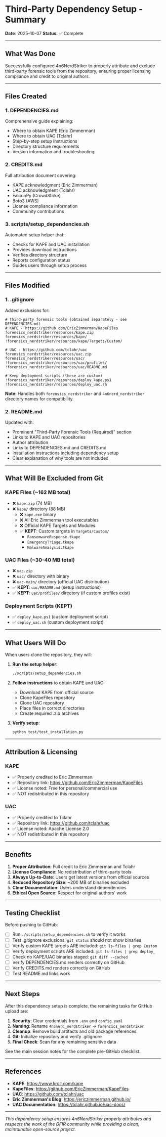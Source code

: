 # Third-Party Dependency Setup - Summary

**Date**: 2025-10-07
**Status**: ✅ Complete

---

## What Was Done

Successfully configured 4n6NerdStriker to properly attribute and exclude third-party forensic tools from the repository, ensuring proper licensing compliance and credit to original authors.

---

## Files Created

### 1. **DEPENDENCIES.md**
Comprehensive guide explaining:
- Where to obtain KAPE (Eric Zimmerman)
- Where to obtain UAC (Tclahr)
- Step-by-step setup instructions
- Directory structure requirements
- Version information and troubleshooting

### 2. **CREDITS.md**
Full attribution document covering:
- KAPE acknowledgment (Eric Zimmerman)
- UAC acknowledgment (Tclahr)
- FalconPy (CrowdStrike)
- Boto3 (AWS)
- License compliance information
- Community contributions

### 3. **scripts/setup_dependencies.sh**
Automated setup helper that:
- Checks for KAPE and UAC installation
- Provides download instructions
- Verifies directory structure
- Reports configuration status
- Guides users through setup process

---

## Files Modified

### 1. **.gitignore**
Added exclusions for:
```gitignore
# Third-party forensic tools (obtained separately - see DEPENDENCIES.md)
# KAPE - https://github.com/EricZimmerman/KapeFiles
forensics_nerdstriker/resources/kape.zip
forensics_nerdstriker/resources/kape/
!forensics_nerdstriker/resources/kape/Targets/Custom/

# UAC - https://github.com/tclahr/uac
forensics_nerdstriker/resources/uac.zip
forensics_nerdstriker/resources/uac/
!forensics_nerdstriker/resources/uac/profiles/
!forensics_nerdstriker/resources/uac/README.md

# Keep deployment scripts (these are custom)
!forensics_nerdstriker/resources/deploy_kape.ps1
!forensics_nerdstriker/resources/deploy_uac.sh
```

**Note**: Handles both `forensics_nerdstriker` and `4n6nerd_nerdstriker` directory names for compatibility.

### 2. **README.md**
Updated with:
- Prominent "Third-Party Forensic Tools (Required)" section
- Links to KAPE and UAC repositories
- Author attribution
- Links to DEPENDENCIES.md and CREDITS.md
- Installation instructions including dependency setup
- Clear explanation of why tools are not included

---

## What Will Be Excluded from Git

### KAPE Files (~162 MB total)
- ❌ `kape.zip` (74 MB)
- ❌ `kape/` directory (88 MB)
  - ❌ `kape.exe` binary
  - ❌ All Eric Zimmerman tool executables
  - ❌ Official KAPE Targets and Modules
  - ✅ **KEPT**: Custom targets in `Targets/Custom/`
    - `RansomwareResponse.tkape`
    - `EmergencyTriage.tkape`
    - `MalwareAnalysis.tkape`

### UAC Files (~30-40 MB total)
- ❌ `uac.zip`
- ❌ `uac/` directory with binary
- ❌ `uac-main/` directory (official UAC distribution)
- ✅ **KEPT**: `uac/README.md` (setup instructions)
- ✅ **KEPT**: `uac/profiles/` directory (if custom profiles exist)

### Deployment Scripts (KEPT)
- ✅ `deploy_kape.ps1` (custom deployment script)
- ✅ `deploy_uac.sh` (custom deployment script)

---

## What Users Will Do

When users clone the repository, they will:

1. **Run the setup helper**:
   ```bash
   ./scripts/setup_dependencies.sh
   ```

2. **Follow instructions** to obtain KAPE and UAC:
   - Download KAPE from official source
   - Clone KapeFiles repository
   - Clone UAC repository
   - Place files in correct directories
   - Create required .zip archives

3. **Verify setup**:
   ```bash
   python test/test_installation.py
   ```

---

## Attribution & Licensing

### KAPE
- ✅ Properly credited to Eric Zimmerman
- ✅ Repository link: https://github.com/EricZimmerman/KapeFiles
- ✅ License noted: Free for personal/commercial use
- ✅ NOT redistributed in this repository

### UAC
- ✅ Properly credited to Tclahr
- ✅ Repository link: https://github.com/tclahr/uac
- ✅ License noted: Apache License 2.0
- ✅ NOT redistributed in this repository

---

## Benefits

1. **Proper Attribution**: Full credit to Eric Zimmerman and Tclahr
2. **License Compliance**: No redistribution of third-party tools
3. **Always Up-to-Date**: Users get latest versions from official sources
4. **Reduced Repository Size**: ~200 MB of binaries excluded
5. **Clear Documentation**: Users understand dependencies
6. **Ethical Open Source**: Respect for original authors' work

---

## Testing Checklist

Before pushing to GitHub:

- [ ] Run `./scripts/setup_dependencies.sh` to verify it works
- [ ] Test .gitignore exclusions: `git status` should not show binaries
- [ ] Verify custom KAPE targets ARE included: `git ls-files | grep Custom`
- [ ] Verify deployment scripts ARE included: `git ls-files | grep deploy_`
- [ ] Check no KAPE/UAC binaries staged: `git diff --cached`
- [ ] Verify DEPENDENCIES.md renders correctly on GitHub
- [ ] Verify CREDITS.md renders correctly on GitHub
- [ ] Test README.md links work

---

## Next Steps

After this dependency setup is complete, the remaining tasks for GitHub upload are:

1. **Security**: Clear credentials from `.env` and `config.yaml`
2. **Naming**: Rename `4n6nerd_nerdstriker` → `forensics_nerdstriker`
3. **Cleanup**: Remove build artifacts and old package references
4. **Git**: Initialize repository and verify .gitignore
5. **Final Check**: Scan for any remaining sensitive data

See the main session notes for the complete pre-GitHub checklist.

---

## References

- **KAPE**: https://www.kroll.com/kape
- **KapeFiles**: https://github.com/EricZimmerman/KapeFiles
- **UAC**: https://github.com/tclahr/uac
- **Eric Zimmerman's Blog**: https://ericzimmerman.github.io/
- **UAC Documentation**: https://tclahr.github.io/uac-docs/

---

*This dependency setup ensures 4n6NerdStriker properly attributes and respects the work of the DFIR community while providing a clean, maintainable open-source project.*
